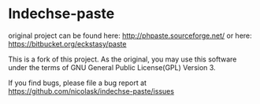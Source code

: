 # Indechse-paste

original project can be found here:
 http://phpaste.sourceforge.net/
or here:
 https://bitbucket.org/eckstasy/paste

This is a fork of this project. As the original, you may use this software under
the terms of GNU General Public License(GPL) Version 3.

If you find bugs, please file a bug report at 
https://github.com/nicolask/indechse-paste/issues